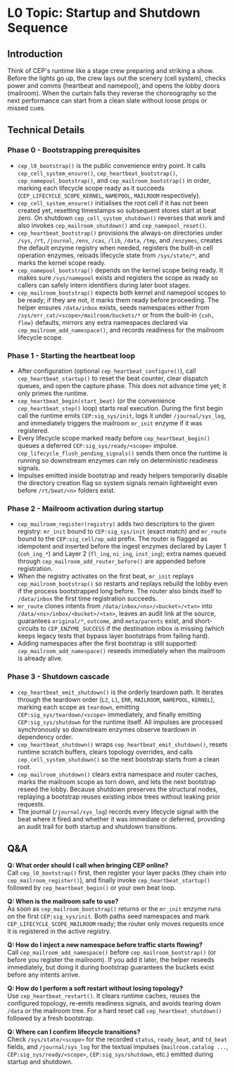 # L0 Topic: Startup and Shutdown Sequence

## Introduction
Think of CEP's runtime like a stage crew preparing and striking a show. Before the lights go up, the crew lays out the scenery (cell system), checks power and comms (heartbeat and namepool), and opens the lobby doors (mailroom). When the curtain falls they reverse the choreography so the next performance can start from a clean slate without loose props or missed cues.

## Technical Details
### Phase 0 - Bootstrapping prerequisites
- `cep_l0_bootstrap()` is the public convenience entry point. It calls `cep_cell_system_ensure()`, `cep_heartbeat_bootstrap()`, `cep_namepool_bootstrap()`, and `cep_mailroom_bootstrap()` in order, marking each lifecycle scope ready as it succeeds (`CEP_LIFECYCLE_SCOPE_KERNEL`, `NAMEPOOL`, `MAILROOM` respectively).
- `cep_cell_system_ensure()` initialises the root cell if it has not been created yet, resetting timestamps so subsequent stores start at beat zero. On shutdown `cep_cell_system_shutdown()` reverses that work and also invokes `cep_mailroom_shutdown()` and `cep_namepool_reset()`.
- `cep_heartbeat_bootstrap()` provisions the always-on directories under `/sys`, `/rt`, `/journal`, `/env`, `/cas`, `/lib`, `/data`, `/tmp`, and `/enzymes`, creates the default enzyme registry when needed, registers the built-in cell operation enzymes, reloads lifecycle state from `/sys/state/*`, and marks the kernel scope ready.
- `cep_namepool_bootstrap()` depends on the kernel scope being ready. It makes sure `/sys/namepool` exists and registers the scope as ready so callers can safely intern identifiers during later boot stages.
- `cep_mailroom_bootstrap()` expects both kernel and namepool scopes to be ready; if they are not, it marks them ready before proceeding. The helper ensures `/data/inbox` exists, seeds namespaces either from `/sys/err_cat/<scope>/mailroom/buckets/*` or from the built-in `{coh, flow}` defaults, mirrors any extra namespaces declared via `cep_mailroom_add_namespace()`, and records readiness for the mailroom lifecycle scope.

### Phase 1 - Starting the heartbeat loop
- After configuration (optional `cep_heartbeat_configure()`), call `cep_heartbeat_startup()` to reset the beat counter, clear dispatch queues, and open the capture phase. This does not advance time yet; it only primes the runtime.
- `cep_heartbeat_begin(start_beat)` (or the convenience `cep_heartbeat_step()` loop) starts real execution. During the first begin call the runtime emits `CEP:sig_sys/init`, logs it under `/journal/sys_log`, and immediately triggers the mailroom `mr_init` enzyme if it was registered.
- Every lifecycle scope marked ready before `cep_heartbeat_begin()` queues a deferred `CEP:sig_sys/ready/<scope>` impulse. `cep_lifecycle_flush_pending_signals()` sends them once the runtime is running so downstream enzymes can rely on deterministic readiness signals.
- Impulses emitted inside bootstrap and ready helpers temporarily disable the directory creation flag so system signals remain lightweight even before `/rt/beat/<n>` folders exist.

### Phase 2 - Mailroom activation during startup
- `cep_mailroom_register(registry)` adds two descriptors to the given registry: `mr_init` bound to `CEP:sig_sys/init` (exact match) and `mr_route` bound to the `CEP:sig_cell/op_add` prefix. The router is flagged as idempotent and inserted before the ingest enzymes declared by Layer 1 (`coh_ing_*`) and Layer 2 (`fl_ing`, `ni_ing`, `inst_ing`); extra names queued through `cep_mailroom_add_router_before()` are appended before registration.
- When the registry activates on the first beat, `mr_init` replays `cep_mailroom_bootstrap()` so restarts and replays rebuild the lobby even if the process bootstrapped long before. The router also binds itself to `/data/inbox` the first time registration succeeds.
- `mr_route` clones intents from `/data/inbox/<ns>/<bucket>/<txn>` into `/data/<ns>/inbox/<bucket>/<txn>`, leaves an audit link at the source, guarantees `original/*`, `outcome`, and `meta/parents` exist, and short-circuits to `CEP_ENZYME_SUCCESS` if the destination inbox is missing (which keeps legacy tests that bypass layer bootstraps from failing hard).
- Adding namespaces after the first bootstrap is still supported: `cep_mailroom_add_namespace()` reseeds immediately when the mailroom is already alive.

### Phase 3 - Shutdown cascade
- `cep_heartbeat_emit_shutdown()` is the orderly teardown path. It iterates through the teardown order (`L2`, `L1`, `ERR`, `MAILROOM`, `NAMEPOOL`, `KERNEL`), marking each scope as `teardown`, emitting `CEP:sig_sys/teardown/<scope>` immediately, and finally emitting `CEP:sig_sys/shutdown` for the runtime itself. All impulses are processed synchronously so downstream enzymes observe teardown in dependency order.
- `cep_heartbeat_shutdown()` wraps `cep_heartbeat_emit_shutdown()`, resets runtime scratch buffers, clears topology overrides, and calls `cep_cell_system_shutdown()` so the next bootstrap starts from a clean root.
- `cep_mailroom_shutdown()` clears extra namespace and router caches, marks the mailroom scope as torn down, and lets the next bootstrap reseed the lobby. Because shutdown preserves the structural nodes, replaying a bootstrap reuses existing inbox trees without leaking prior requests.
- The journal (`/journal/sys_log`) records every lifecycle signal with the beat where it fired and whether it was immediate or deferred, providing an audit trail for both startup and shutdown transitions.

## Q&A
**Q: What order should I call when bringing CEP online?**  
Call `cep_l0_bootstrap()` first, then register your layer packs (they chain into `cep_mailroom_register()`), and finally invoke `cep_heartbeat_startup()` followed by `cep_heartbeat_begin()` or your own beat loop.

**Q: When is the mailroom safe to use?**  
As soon as `cep_mailroom_bootstrap()` returns or the `mr_init` enzyme runs on the first `CEP:sig_sys/init`. Both paths seed namespaces and mark `CEP_LIFECYCLE_SCOPE_MAILROOM` ready; the router only moves requests once it is registered in the active registry.

**Q: How do I inject a new namespace before traffic starts flowing?**  
Call `cep_mailroom_add_namespace()` before `cep_mailroom_bootstrap()` (or before you register the mailroom). If you add it later, the helper reseeds immediately, but doing it during bootstrap guarantees the buckets exist before any intents arrive.

**Q: How do I perform a soft restart without losing topology?**  
Use `cep_heartbeat_restart()`. It clears runtime caches, reuses the configured topology, re-emits readiness signals, and avoids tearing down `/data` or the mailroom tree. For a hard reset call `cep_heartbeat_shutdown()` followed by a fresh bootstrap.

**Q: Where can I confirm lifecycle transitions?**  
Check `/sys/state/<scope>` for the recorded `status`, `ready_beat`, and `td_beat` fields, and `/journal/sys_log` for the textual impulses (`mailroom.catalog ...`, `CEP:sig_sys/ready/<scope>`, `CEP:sig_sys/shutdown`, etc.) emitted during startup and shutdown.
